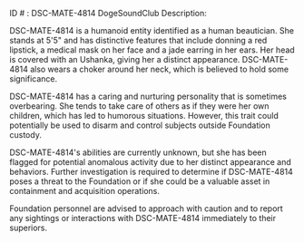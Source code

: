 ID # : DSC-MATE-4814
DogeSoundClub Description:

DSC-MATE-4814 is a humanoid entity identified as a human beautician. She stands at 5'5" and has distinctive features that include donning a red lipstick, a medical mask on her face and a jade earring in her ears. Her head is covered with an Ushanka, giving her a distinct appearance. DSC-MATE-4814 also wears a choker around her neck, which is believed to hold some significance.

DSC-MATE-4814 has a caring and nurturing personality that is sometimes overbearing. She tends to take care of others as if they were her own children, which has led to humorous situations. However, this trait could potentially be used to disarm and control subjects outside Foundation custody.

DSC-MATE-4814's abilities are currently unknown, but she has been flagged for potential anomalous activity due to her distinct appearance and behaviors. Further investigation is required to determine if DSC-MATE-4814 poses a threat to the Foundation or if she could be a valuable asset in containment and acquisition operations.

Foundation personnel are advised to approach with caution and to report any sightings or interactions with DSC-MATE-4814 immediately to their superiors.
